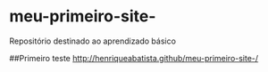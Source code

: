 # meu-primeiro-site-
Repositório destinado ao aprendizado básico 

##Primeiro teste
http://henriqueabatista.github/meu-primeiro-site-/

